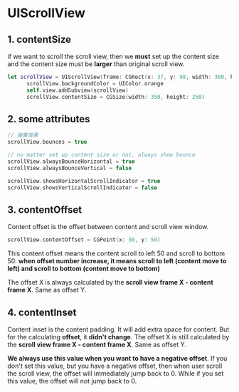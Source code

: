 # UIScrollView

## 1. contentSize

if we want to scroll the scroll view, then we **must** set up the content size and the content size must be **larger** than original scroll view.

```swift
let scrollView = UIScrollView(frame: CGRect(x: 37, y: 98, width: 300, height: 200))
      scrollView.backgroundColor = UIColor.orange
      self.view.addSubview(scrollView)
      scrollView.contentSize = CGSize(width: 350, height: 250)
```

## 2. some attributes

```swift
// 弹簧效果
scrollView.bounces = true

// no matter set up content size or not, always show bounce
scrollView.alwaysBounceHorizontal = true
scrollView.alwaysBounceVertical = false

scrollView.showsHorizontalScrollIndicator = true
scrollView.showsVerticalScrollIndicator = false
```

## 3. contentOffset

Content offset is the offset between content and scroll view window.

```swift
scrollView.contentOffset = CGPoint(x: 50, y: 50)
```

This content offset means the content scroll to left 50 and scroll to bottom 50. **when offset number increase, it means scroll to left (content move to left) and scroll to bottom (content move to bottom)**

The offset X is always calculated by the **scroll view frame X - content frame X**. Same as offset Y.

## 4. contentInset

Content inset is the content padding. It will add extra space for content. But for the calculating **offset**, it **didn't change**. The offset X is still calculated by the **scroll view frame X - content frame X**. Same as offset Y.

**We always use this value when you want to have a negative offset**. If you don't set this value, but you have a negative offset, then when user scroll the scroll view, the offset will immediately jump back to 0. While if you set this value, the offset will not jump back to 0.

